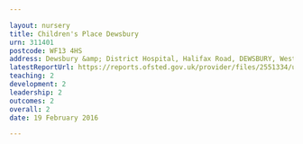 ```yaml
---

layout: nursery
title: Children's Place Dewsbury
urn: 311401
postcode: WF13 4HS
address: Dewsbury &amp; District Hospital, Halifax Road, DEWSBURY, West Yorkshire, WF13 4HS
latestReportUrl: https://reports.ofsted.gov.uk/provider/files/2551334/urn/311401.pdf
teaching: 2
development: 2
leadership: 2
outcomes: 2
overall: 2
date: 19 February 2016

---
```

